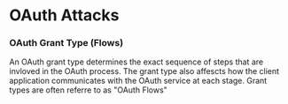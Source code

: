 # OAuth Attacks



### OAuth Grant Type (Flows)

An OAuth grant type determines the exact sequence of steps that are invloved in the OAuth process. The grant type also affescts how the client application communicates with the OAuth service at each stage. Grant types are often referre to as "OAuth Flows"

